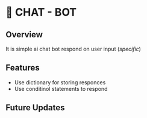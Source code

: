 # 🤖 CHAT - BOT

## Overview 
It is simple ai chat bot respond on user input (*specific*)

## Features
- Use dictionary for storing responces
- Use conditinol statements to respond

## Future Updates
